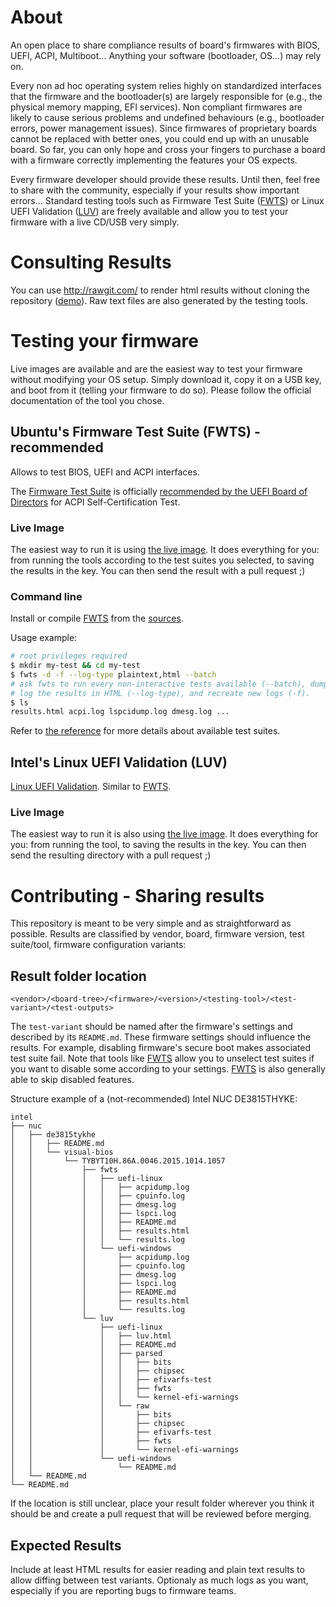 # About

An open place to share compliance results of board's firmwares with BIOS, UEFI, ACPI,
Multiboot... Anything your software (bootloader, OS...) may rely on.

Every non ad hoc operating system relies highly on standardized interfaces that
the firmware and the bootloader(s) are largely responsible for (e.g., the
physical memory mapping, EFI services). Non compliant firmwares are likely to
cause serious problems and undefined behaviours (e.g., bootloader errors, power
management issues). Since firmwares of proprietary boards cannot be replaced
with better ones, you could end up with an unusable board. So far, you can only
hope and cross your fingers to purchase a board with a firmware correctly
implementing the features your OS expects.

Every firmware developer should provide these results. Until then, feel free to share with the
community, especially if your results show important errors... Standard testing tools such as
Firmware Test Suite ([FWTS]) or Linux UEFI Validation ([LUV]) are freely available and allow you to
test your firmware with a live CD/USB very simply.

# Consulting Results

You can use http://rawgit.com/ to render html results without cloning the repository ([demo](https://cdn.rawgit.com/farjump/fwtr/master/intel/nuc/de3815tykhe/visual-bios/TYBYT10H.86A.0046.2015.1014.1057/fwts/uefi-linux/results.html)). Raw text
files are also generated by the testing tools.

# Testing your firmware

Live images are available and are the easiest way to test your firmware without modifying your OS setup.
Simply download it, copy it on a USB key, and boot from it (telling your firmware to do so). Please
follow the official documentation of the tool you chose.

## Ubuntu's Firmware Test Suite (FWTS) - recommended

Allows to test BIOS, UEFI and ACPI interfaces.

The [Firmware Test Suite] is officially
[recommended by the UEFI Board of Directors](http://uefi.org/testtools) for ACPI Self-Certification
Test.

### Live Image

The easiest way to run it is using [the live image](https://wiki.ubuntu.com/FirmwareTestSuite/FirmwareTestSuiteLive).
It does everything for you: from running the tools according to the test suites you selected, to saving the results
in the key. You can then send the result with a pull request ;)

### Command line

Install or compile [FWTS] from the [sources](http://kernel.ubuntu.com/git/hwe/fwts.git).

Usage example:
```sh
# root privileges required
$ mkdir my-test && cd my-test
$ fwts -d -f --log-type plaintext,html --batch
# ask fwts to run every non-interactive tests available (--batch), dump firmware log files (-d),
# log the results in HTML (--log-type), and recreate new logs (-f).
$ ls
results.html acpi.log lspcidump.log dmesg.log ...
```

Refer to [the reference]([https://wiki.ubuntu.com/FirmwareTestSuite/Reference]) for more details about
available test suites.


## Intel's Linux UEFI Validation (LUV)

[Linux UEFI Validation]. Similar to [FWTS].

### Live Image

The easiest way to run it is also using [the live image](https://01.org/linux-uefi-validation/downloads/luv-live-image).
It does everything for you: from running the tool, to saving the results in the key. 
You can then send the resulting directory with a pull request ;)

# Contributing - Sharing results

This repository is meant to be very simple and as straightforward as possible. Results are
classified by vendor, board, firmware version, test suite/tool, firmware configuration variants:

## Result folder location

```text
<vendor>/<board-tree>/<firmware>/<version>/<testing-tool>/<test-variant>/<test-outputs>
```

The `test-variant` should be named after the firmware's settings and described by its `README.md`.
These firmware settings should influence the results. For example, disabling firmware's secure boot
makes associated test suite fail. Note that tools like [FWTS] allow you to unselect test suites if
you want to disable some according to your settings. [FWTS] is also generally able to skip disabled
features.

Structure example of a (not-recommended) Intel NUC DE3815THYKE:

```text
intel
├── nuc
│   ├── de3815tykhe
│   │   ├── README.md
│   │   └── visual-bios
│   │       └── TYBYT10H.86A.0046.2015.1014.1057
│   │           ├── fwts
│   │           │   ├── uefi-linux
│   │           │   │   ├── acpidump.log
│   │           │   │   ├── cpuinfo.log
│   │           │   │   ├── dmesg.log
│   │           │   │   ├── lspci.log
│   │           │   │   ├── README.md
│   │           │   │   ├── results.html
│   │           │   │   └── results.log
│   │           │   └── uefi-windows
│   │           │       ├── acpidump.log
│   │           │       ├── cpuinfo.log
│   │           │       ├── dmesg.log
│   │           │       ├── lspci.log
│   │           │       ├── README.md
│   │           │       ├── results.html
│   │           │       └── results.log
│   │           └── luv
│   │               ├── uefi-linux
│   │               │   ├── luv.html
│   │               │   ├── README.md
│   │               │   ├── parsed
│   │               │   │   ├── bits
│   │               │   │   ├── chipsec
│   │               │   │   ├── efivarfs-test
│   │               │   │   ├── fwts
│   │               │   │   └── kernel-efi-warnings
│   │               │   └── raw
│   │               │       ├── bits
│   │               │       ├── chipsec
│   │               │       ├── efivarfs-test
│   │               │       ├── fwts
│   │               │       └── kernel-efi-warnings
│   │               └── uefi-windows
│   │                   └── README.md
│   └── README.md
└── README.md
```

If the location is still unclear, place your result folder wherever you think it should
be and create a pull request that will be reviewed before merging.

## Expected Results

Include at least HTML results for easier reading and plain text results to allow diffing
between test variants. Optionaly as much logs as you want, especially if you are reporting
bugs to firmware teams.

[FWTS]: https://wiki.ubuntu.com/FirmwareTestSuite
[Firmware Test Suite]: https://wiki.ubuntu.com/FirmwareTestSuite
[LUV]: https://01.org/linux-uefi-validation
[Linux UEFI Validation]: https://01.org/linux-uefi-validation
